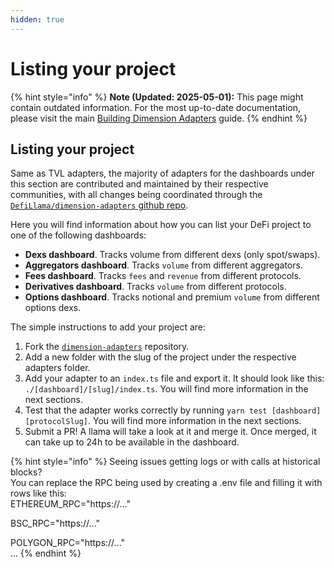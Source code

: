 ```yaml
---
hidden: true
---
```


# Listing your project

{% hint style="info" %}
**Note (Updated: 2025-05-01):** This page might contain outdated information. For the most up-to-date documentation, please visit the main [Building Dimension Adapters](../how-to-write-dimension-adapter.md) guide.
{% endhint %}

## Listing your project

Same as TVL adapters, the majority of adapters for the dashboards under this section are contributed and maintained by their respective communities, with all changes being coordinated through the [`DefiLlama/dimension-adapters` github repo](https://github.com/DefiLlama/dimension-adapters).

Here you will find information about how you can list your DeFi project to one of the following dashboards:

* **Dexs dashboard**. Tracks volume from different dexs (only spot/swaps).
* **Aggregators dashboard**. Tracks `volume` from different aggregators.
* **Fees dashboard**. Tracks `fees` and `revenue` from different protocols.
* **Derivatives dashboard**. Tracks `volume` from different protocols.
* **Options dashboard**. Tracks notional and premium `volume` from different options dexs.

The simple instructions to add your project are:

1. Fork the [`dimension-adapters`](https://github.com/DefiLlama/dimension-adapters) repository.
2. Add a new folder with the slug of the project under the respective adapters folder.
3. Add your adapter to an `index.ts` file and export it. It should look like this: `./[dashboard]/[slug]/index.ts`. You will find more information in the next sections.
4. Test that the adapter works correctly by running `yarn test [dashboard] [protocolSlug]`. You will find more information in the next sections.
5. Submit a PR! A llama will take a look at it and merge it. Once merged, it can take up to 24h to be available in the dashboard.

{% hint style="info" %}
Seeing issues getting logs or with calls at historical blocks?\
You can replace the RPC being used by creating a .env file and filling it with rows like this:\
ETHEREUM\_RPC="https://..."

BSC\_RPC="https://..."

POLYGON\_RPC="https://..."\
...
{% endhint %}
